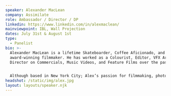 ```yaml
---
speaker: Alexander MacLean
company: Assimilate
role: Ambassador / Director / DP
linkedin: https://www.linkedin.com/in/alexmaclean/
mainviewpoint: IBL, Wall Projection
dates: July 31st & August 1st
type:
  - Panelist
bio: >-
  Alexander MacLean is a lifetime Skateboarder, Coffee Aficionado, and
  award-winning filmmaker. He has worked as a Colourist, Editor, VFX Artist, and
  Director on Commercials, Music Videos, and Feature Films over the past decade.


  Although based in New York City; Alex’s passion for filmmaking, photography, and traveling has awarded him a global client base of Advertising Agencies, Technology Companies & Fortune 100 Brands. His work has been seen everywhere from Sundance to the Super Bowl.
headshot: /static/img/alex.jpg
layout: layouts/speaker.njk
---
```

